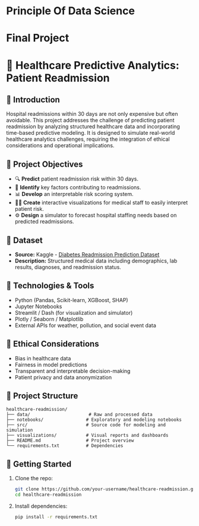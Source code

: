 # Principle Of Data Science 
# Final Project 

# 🏥 Healthcare Predictive Analytics: Patient Readmission

## 📌 Introduction

Hospital readmissions within 30 days are not only expensive but often avoidable. This project addresses the challenge of predicting patient readmission by analyzing structured healthcare data and incorporating time-based predictive modeling. It is designed to simulate real-world healthcare analytics challenges, requiring the integration of ethical considerations and operational implications.

## 🎯 Project Objectives

* 🔍 **Predict** patient readmission risk within 30 days.
* 🧠 **Identify** key factors contributing to readmissions.
* 📊 **Develop** an interpretable risk scoring system.
* 🧑‍⚕️ **Create** interactive visualizations for medical staff to easily interpret patient risk.
* ⚙️ **Design** a simulator to forecast hospital staffing needs based on predicted readmissions.

## 📂 Dataset

* **Source:** Kaggle - [Diabetes Readmission Prediction Dataset](https://www.kaggle.com/c/1056lab-diabetes-readmission-prediction/data?select=train.csv)
* **Description:** Structured medical data including demographics, lab results, diagnoses, and readmission status.

## 🧰 Technologies & Tools

* Python (Pandas, Scikit-learn, XGBoost, SHAP)
* Jupyter Notebooks
* Streamlit / Dash (for visualization and simulator)
* Plotly / Seaborn / Matplotlib
* External APIs for weather, pollution, and social event data

## 🔐 Ethical Considerations

* Bias in healthcare data
* Fairness in model predictions
* Transparent and interpretable decision-making
* Patient privacy and data anonymization

## 🚧 Project Structure

```
healthcare-readmission/
├── data/                      # Raw and processed data
├── notebooks/                # Exploratory and modeling notebooks
├── src/                      # Source code for modeling and simulation
├── visualizations/           # Visual reports and dashboards
├── README.md                 # Project overview
└── requirements.txt          # Dependencies
```

## 🚀 Getting Started

1. Clone the repo:

   ```bash
   git clone https://github.com/your-username/healthcare-readmission.git
   cd healthcare-readmission
   ```

2. Install dependencies:

   ```bash
   pip install -r requirements.txt
   ```
